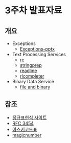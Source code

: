 # 3주차 발표자료

## 개요
- Exceptions
    - [Exceptions-pptx](../../week04/presentation/Exceptions/ExceptionHandling.pptx)
- Text Processing Services
    - [re](./Text_Processing_Services/re/study_re.md)
    - [stringprep](./Text_Processing_Services/stringprep/study_stringprep.md)
    - [readline](./Text_Processing_Services/readline/study_readline.md)
    - [rlcompleter](./Text_Processing_Services/rlcompleter/study_rlcompleter.md)
- Binary Data Service
    - [file and binary](./Binary_Data_Services/file/study_file.md)

## 참조
- [정규표현식 사이트](http://regexr.com)
- [RFC 3454](https://datatracker.ietf.org/doc/html/rfc3454.html#appendix)
- [아스키코드표](https://mblogthumb-phinf.pstatic.net/20160211_209/ansdbtls4067_1455192707460IhXKg_JPEG/ASCII_Code_%25EC%259D%25BC%25EB%259E%258C%25ED%2591%259C_-_%25EC%259E%2591%25EC%2584%25B1%25EC%259E%2590_-_%25EB%2595%259C%25EC%2593%25B0001.png?type=w800)
- [magicnumber](https://blog.naver.com/PostView.nhn?isHttpsRedirect=true&blogId=gaegurijump&logNo=110186211008&parentCategoryNo=&categoryNo=42&viewDate=&isShowPopularPosts=true&from=search)
